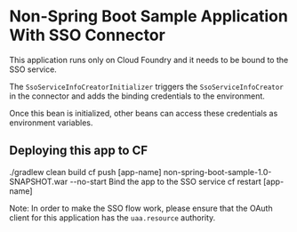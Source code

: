 # Non-Spring Boot Sample Application With SSO Connector

This application runs only on Cloud Foundry and it needs to be bound to the SSO service.

The `SsoServiceInfoCreatorInitializer` triggers the `SsoServiceInfoCreator` in the connector and adds the binding credentials to the environment.

Once this bean is initialized, other beans can access these credentials as environment variables.

## Deploying this app to CF

./gradlew clean build
cf push [app-name] non-spring-boot-sample-1.0-SNAPSHOT.war --no-start
Bind the app to the SSO service
cf restart [app-name]

Note: In order to make the SSO flow work, please ensure that the OAuth client for this application has the `uaa.resource` authority.